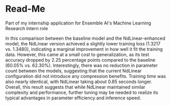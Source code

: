 # Read-Me

Part of my internship application for Ensemble AI's Machine Learning Research Intern role

In this comparison between the baseline model and the NdLinear-enhanced model, the NdLinear version achieved a slightly lower training loss (1.3217 vs. 1.3480), indicating a marginal improvement in how well it fit the training data. However, this came at a small cost to generalization, as its test accuracy dropped by 2.25 percentage points compared to the baseline (60.05% vs. 62.30%). Interestingly, there was no reduction in parameter count between the models, suggesting that the current NdLinear configuration did not introduce any compression benefits. Training time was also nearly identical, with NdLinear taking about 0.85 seconds longer. Overall, this result suggests that while NdLinear maintained similar complexity and performance, further tuning may be needed to realize its typical advantages in parameter efficiency and inference speed.
